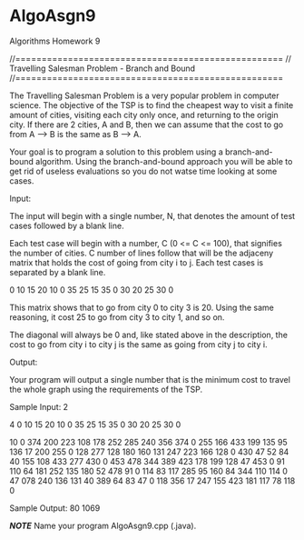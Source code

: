# AlgoAsgn9
Algorithms Homework 9

//===================================================
// Travelling Salesman Problem - Branch and Bound
//===================================================

The Travelling Salesman Problem is a very popular problem in computer science. The objective of the TSP is to find the cheapest way to visit a finite amount of cities, visiting each city only once, and returning to the origin city. If there are 2 cities, A and B, then we can assume that the cost to go from A --> B is the same as B --> A.

Your goal is to program a solution to this problem using a branch-and-bound algorithm. Using the branch-and-bound approach you will be able to get rid of useless evaluations so you do not watse time looking at some cases.

Input:

The input will begin with a single number, N, that denotes the amount of test cases followed by a blank line.

Each test case will begin with a number, C (0 <= C <= 100), that signifies the number of cities. C number of lines follow that will be the adjaceny matrix that holds the cost of going from city i to j. Each test cases is separated by a blank line.

0 10 15 20
10 0 35 25
15 35 0 30
20 25 30 0

This matrix shows that to go from city 0 to city 3 is 20. Using the same reasoning, it cost 25 to go from city 3 to city 1, and so on.

The diagonal will always be 0 and, like stated above in the description, the cost to go from city i to city j is the same as going from city j to city i.

Output:

Your program will output a single number that is the minimum cost to travel the whole graph using the requirements of the TSP.

Sample Input:
2

4
0 10 15 20
10 0 35 25
15 35 0 30
20 25 30 0

10
0 374 200 223 108 178 252 285 240 356
374 0 255 166 433 199 135 95 136 17
200 255 0 128 277 128 180 160 131 247
223 166 128 0 430 47 52 84 40 155
108 433 277 430 0 453 478 344 389 423
178 199 128 47 453 0 91 110 64 181
252 135 180 52 478 91 0 114 83 117
285 95 160 84 344 110 114 0 47 078
240 136 131 40 389 64 83 47 0 118
356 17 247 155 423 181 117 78 118 0

Sample Output:
80
1069



***NOTE***
Name your program AlgoAsgn9.cpp (.java).
